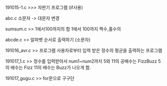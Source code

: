 191015-1.c >>> 자판기 프로그램 (if사용)  

abc.c 소문자 -> 대문자 변경

sumsum.c >> 1에서100까지의 합 1에서 100까지 짝수,홀수의 

abcde.c  >> 알파벳 순서로 출력하기 (소문자)

191016_avr.c >> 프로그램 사용자로부터 입력 받은 정수의 평균을 출력하는 프로그램

191017_1.c	>> 정수를 입력받아서 num1~num2까지 5와 11의 공배수는 FizzBuzz 5의 배수는 Fizz 11의 배수는 Buzz가 나오게 함.

191017_gugu.c >> for문으로 구구단 
